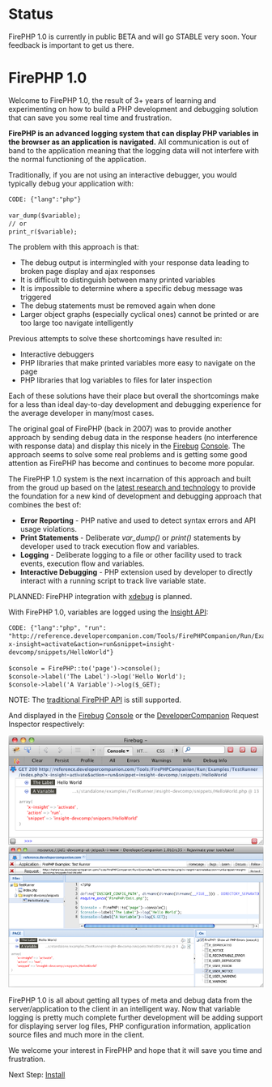Status
======

FirePHP 1.0 is currently in public BETA and will go STABLE very soon. Your feedback is important to get us there.


FirePHP 1.0
===========

Welcome to FirePHP 1.0, the result of 3+ years of learning and experimenting on how to build a PHP development and debugging solution that
can save you some real time and frustration.

**FirePHP is an advanced logging system that can display PHP variables in the browser as an application is navigated.** All communication
is out of band to the application meaning that the logging data will not interfere with the normal functioning of the application.

Traditionally, if you are not using an interactive debugger, you would typically debug your application with:

    CODE: {"lang":"php"}
    
    var_dump($variable);
    // or
    print_r($variable);

The problem with this approach is that:

  * The debug output is intermingled with your response data leading to broken page display and ajax responses
  * It is difficult to distinguish between many printed variables
  * It is impossible to determine where a specific debug message was triggered
  * The debug statements must be removed again when done
  * Larger object graphs (especially cyclical ones) cannot be printed or are too large too navigate intelligently

Previous attempts to solve these shortcomings have resulted in:

  * Interactive debuggers
  * PHP libraries that make printed variables more easy to navigate on the page
  * PHP libraries that log variables to files for later inspection

Each of these solutions have their place but overall the shortcomings make for a less than ideal day-to-day development
and debugging experience for the average developer in many/most cases.

The original goal of FirePHP (back in 2007) was to provide another approach by sending debug data in the response headers 
(no interference with response data) and display this nicely in the [Firebug](http://getfirebug.com/) [Console](http://getfirebug.com/commandline).
The approach seems to solve some real problems and is getting some good attention as FirePHP has become and continues to become more popular.

The FirePHP 1.0 system is the next incarnation of this approach and built from the groud up based on the
[latest research and technology](http://christophdorn.com/Research/) to provide the foundation for a new kind of
development and debugging approach that combines the best of:

  * **Error Reporting** - PHP native and used to detect syntax errors and API usage violations.
  * **Print Statements** - Deliberate *var_dump()* or *print()* statements by developer used to track execution flow and variables.
  * **Logging** - Deliberate logging to a file or other facility used to track events, execution flow and variables.
  * **Interactive Debugging** - PHP extension used by developer to directly interact with a running script to track live variable state.

PLANNED: FirePHP integration with [xdebug](http://xdebug.org/) is planned.

With FirePHP 1.0, variables are logged using the [Insight API](API/Insight):

    CODE: {"lang":"php", "run": "http://reference.developercompanion.com/Tools/FirePHPCompanion/Run/Examples/TestRunner/index.php?x-insight=activate&action=run&snippet=insight-devcomp/snippets/HelloWorld"}

    $console = FirePHP::to('page')->console();
    $console->label('The Label')->log('Hello World');
    $console->label('A Variable')->log($_GET);

NOTE: The [traditional FirePHP API](API/FirePHP) is still supported.

And displayed in the [Firebug](http://getfirebug.com/) [Console](http://getfirebug.com/commandline) or the [DeveloperCompanion](http://developercompanion.com/) Request Inspector respectively:

![Firebug Console Image](resources/images/screenshots/HelloWorldFirebugConsole.png) ![DeveloperCompanion Request Inspector Image](resources/images/screenshots/HelloWorldDeveloperCompanion.png)

FirePHP 1.0 is all about getting all types of meta and debug data from the server/application to the client in an intelligent way.
Now that variable logging is pretty much complete further development will be adding support for displaying server log files, PHP configuration information,
application source files and much more in the client.

We welcome your interest in FirePHP and hope that it will save you time and frustration.

Next Step: [Install](Install)
